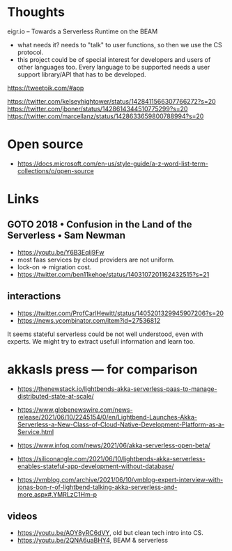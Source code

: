 # Thoughts

eigr.io – Towards a Serverless Runtime on the BEAM

- what needs it? needs to "talk" to user functions, so then we use the CS protocol.
- this project could be of special interest for developers and users of other languages too. Every language to be supported needs a user support library/API that has to be developed.


https://tweetpik.com/#app

https://twitter.com/kelseyhightower/status/1428411566307766272?s=20
https://twitter.com/jboner/status/1428614344510775299?s=20
https://twitter.com/marcellanz/status/1428633659800788994?s=20

# Open source
- https://docs.microsoft.com/en-us/style-guide/a-z-word-list-term-collections/o/open-source

# Links

## GOTO 2018 • Confusion in the Land of the Serverless • Sam Newman

- https://youtu.be/Y6B3Eqlj9Fw
- most faas services by cloud providers are not uniform.
- lock-on => migration cost.
- https://twitter.com/ben11kehoe/status/1403107201162432515?s=21

## interactions

- https://twitter.com/ProfCarlHewitt/status/1405201329945907206?s=20
- https://news.ycombinator.com/item?id=27536812

It seems stateful serverless could be not well understood, even with experts. We might try to extract usefull
information and learn too.

# akkasls press — for comparison

- https://thenewstack.io/lightbends-akka-serverless-paas-to-manage-distributed-state-at-scale/
- https://www.globenewswire.com/news-release/2021/06/10/2245154/0/en/Lightbend-Launches-Akka-Serverless-a-New-Class-of-Cloud-Native-Development-Platform-as-a-Service.html
- https://www.infoq.com/news/2021/06/akka-serverless-open-beta/
- https://siliconangle.com/2021/06/10/lightbends-akka-serverless-enables-stateful-app-development-without-database/

- https://vmblog.com/archive/2021/06/10/vmblog-expert-interview-with-jonas-bon-r-of-lightbend-talking-akka-serverless-and-more.aspx#.YMRLzC1Hm-p

## videos

- https://youtu.be/AOY8yRC6dVY, old but clean tech intro into CS.
- https://youtu.be/2QNA6uaBHY4, BEAM & serverless
